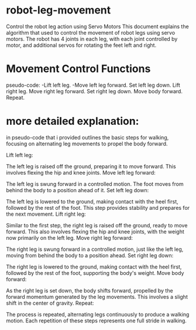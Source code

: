 # robot-leg-movement
 Control the robot leg action using Servo Motors
This document explains the algorithm that  used to control the movement of robot legs using servo motors. The robot has 4 joints in each leg, with each joint controlled by  motor, and additional servos for rotating the feet left and right.

# Movement Control Functions
pseudo-code:
-Lift left leg.
-Move left leg forward.
Set left leg down.
Lift right leg.
Move right leg forward.
Set right leg down.
Move body forward.
Repeat.

# more detailed explanation:
in pseudo-code that i provided outlines the basic steps for walking, focusing on alternating leg movements to propel the body forward. 

Lift left leg:

The left leg is raised off the ground, preparing it to move forward. This involves flexing the hip and knee joints.
Move left leg forward:

The left leg is swung forward in a controlled motion. The foot moves from behind the body to a position ahead of it.
Set left leg down:

The left leg is lowered to the ground, making contact with the heel first, followed by the rest of the foot. This step provides stability and prepares for the next movement.
Lift right leg:

Similar to the first step, the right leg is raised off the ground, ready to move forward. This also involves flexing the hip and knee joints, with the weight now primarily on the left leg.
Move right leg forward:

The right leg is swung forward in a controlled motion, just like the left leg, moving from behind the body to a position ahead.
Set right leg down:

The right leg is lowered to the ground, making contact with the heel first, followed by the rest of the foot, supporting the body's weight.
Move body forward:

As the right leg is set down, the body shifts forward, propelled by the forward momentum generated by the leg movements. This involves a slight shift in the center of gravity.
Repeat:

The process is repeated, alternating legs continuously to produce a walking motion. Each repetition of these steps represents one full stride in walking.
